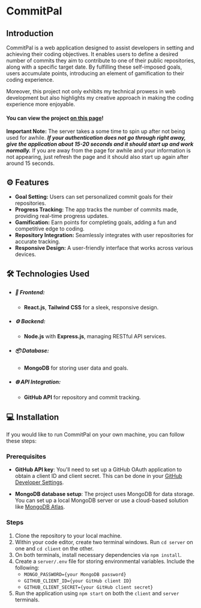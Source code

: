 # CommitPal

## Introduction

CommitPal is a web application designed to assist developers in setting and achieving their coding objectives. It enables users to define a desired number of commits they aim to contribute to one of their public repositories, along with a specific target date. By fulfilling these self-imposed goals, users accumulate points, introducing an element of gamification to their coding experience.

Moreover, this project not only exhibits my technical prowess in web development but also highlights my creative approach in making the coding experience more enjoyable.

#### **You can view the project [on this page](https://commit-pal-git-main-bennettlarue.vercel.app/)**!

**Important Note:** The server takes a some time to spin up after not being used for awhile. **_If your authentication does not go through right away, give the application about 15-20 seconds and it should start up and work normally._** If you are away from the page for awhile and your information is not appearing, just refresh the page and it should also start up again after around 15 seconds.

## ⚙️ Features

-   **Goal Setting:** Users can set personalized commit goals for their repositories.
-   **Progress Tracking:** The app tracks the number of commits made, providing real-time progress updates.
-   **Gamification:** Earn points for completing goals, adding a fun and competitive edge to coding.
-   **Repository Integration:** Seamlessly integrates with user repositories for accurate tracking.
-   **Responsive Design:** A user-friendly interface that works across various devices.

## 🛠️ Technologies Used

-   ##### **🎨 Frontend:**
    -   **React.js**, **Tailwind CSS** for a sleek, responsive design.
-   ##### **⚙️ Backend:**
    -   **Node.js** with **Express.js**, managing RESTful API services.
-   ##### **📦 Database:**
    -   **MongoDB** for storing user data and goals.
-   ##### **🌐 API Integration:**
    -   **GitHub API** for repository and commit tracking.

## 💻 Installation

If you would like to run CommitPal on your own machine, you can follow these steps:

### Prerequisites

-   **GitHub API key**: You'll need to set up a GitHub OAuth application to obtain a client ID and client secret. This can be done in your [GitHub Developer Settings](https://github.com/settings/developers).

-   **MongoDB database setup**: The project uses MongoDB for data storage. You can set up a local MongoDB server or use a cloud-based solution like [MongoDB Atlas](https://www.mongodb.com/cloud/atlas).

### Steps

1. Clone the repository to your local machine.
2. Within your code editor, create two terminal windows. Run `cd server` on one and `cd client` on the other.
3. On both terminals, install necessary dependencies via `npm install`.
4. Create a `server/.env` file for storing environmental variables. Include the following:
    - `MONGO_PASSWORD={your MongoDB password}`
    - `GITHUB_CLIENT_ID={your GitHub client ID}`
    - `GITHUB_CLIENT_SECRET={your GitHub client secret}`
5. Run the application using `npm start` on both the `client` and `server` terminals.
